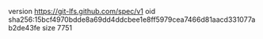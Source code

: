 version https://git-lfs.github.com/spec/v1
oid sha256:15bcf4970bdde8a69dd4ddcbee1e8ff5979cea7466d81aacd331077ab2de43fe
size 7751
